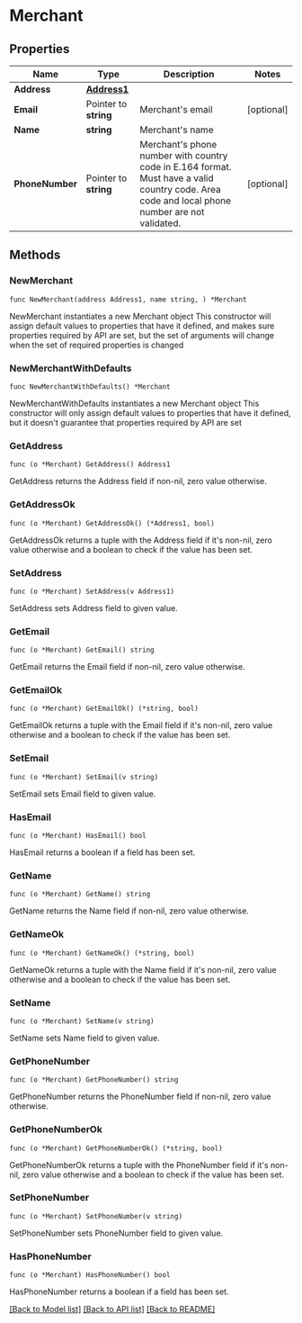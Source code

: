 # Merchant

## Properties

Name | Type | Description | Notes
------------ | ------------- | ------------- | -------------
**Address** | [**Address1**](Address1.md) |  | 
**Email** | Pointer to **string** | Merchant&#39;s email | [optional] 
**Name** | **string** | Merchant&#39;s name | 
**PhoneNumber** | Pointer to **string** | Merchant&#39;s phone number with country code in E.164 format. Must have a valid country code. Area code and local phone number are not validated. | [optional] 

## Methods

### NewMerchant

`func NewMerchant(address Address1, name string, ) *Merchant`

NewMerchant instantiates a new Merchant object
This constructor will assign default values to properties that have it defined,
and makes sure properties required by API are set, but the set of arguments
will change when the set of required properties is changed

### NewMerchantWithDefaults

`func NewMerchantWithDefaults() *Merchant`

NewMerchantWithDefaults instantiates a new Merchant object
This constructor will only assign default values to properties that have it defined,
but it doesn't guarantee that properties required by API are set

### GetAddress

`func (o *Merchant) GetAddress() Address1`

GetAddress returns the Address field if non-nil, zero value otherwise.

### GetAddressOk

`func (o *Merchant) GetAddressOk() (*Address1, bool)`

GetAddressOk returns a tuple with the Address field if it's non-nil, zero value otherwise
and a boolean to check if the value has been set.

### SetAddress

`func (o *Merchant) SetAddress(v Address1)`

SetAddress sets Address field to given value.


### GetEmail

`func (o *Merchant) GetEmail() string`

GetEmail returns the Email field if non-nil, zero value otherwise.

### GetEmailOk

`func (o *Merchant) GetEmailOk() (*string, bool)`

GetEmailOk returns a tuple with the Email field if it's non-nil, zero value otherwise
and a boolean to check if the value has been set.

### SetEmail

`func (o *Merchant) SetEmail(v string)`

SetEmail sets Email field to given value.

### HasEmail

`func (o *Merchant) HasEmail() bool`

HasEmail returns a boolean if a field has been set.

### GetName

`func (o *Merchant) GetName() string`

GetName returns the Name field if non-nil, zero value otherwise.

### GetNameOk

`func (o *Merchant) GetNameOk() (*string, bool)`

GetNameOk returns a tuple with the Name field if it's non-nil, zero value otherwise
and a boolean to check if the value has been set.

### SetName

`func (o *Merchant) SetName(v string)`

SetName sets Name field to given value.


### GetPhoneNumber

`func (o *Merchant) GetPhoneNumber() string`

GetPhoneNumber returns the PhoneNumber field if non-nil, zero value otherwise.

### GetPhoneNumberOk

`func (o *Merchant) GetPhoneNumberOk() (*string, bool)`

GetPhoneNumberOk returns a tuple with the PhoneNumber field if it's non-nil, zero value otherwise
and a boolean to check if the value has been set.

### SetPhoneNumber

`func (o *Merchant) SetPhoneNumber(v string)`

SetPhoneNumber sets PhoneNumber field to given value.

### HasPhoneNumber

`func (o *Merchant) HasPhoneNumber() bool`

HasPhoneNumber returns a boolean if a field has been set.


[[Back to Model list]](../README.md#documentation-for-models) [[Back to API list]](../README.md#documentation-for-api-endpoints) [[Back to README]](../README.md)



